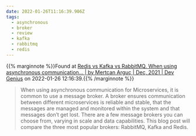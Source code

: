 ```yaml
---
date: 2022-01-26T11:16:39.906Z
tags:
  - asynchronous
  - broker
  - review
  - kafka
  - rabbitmq
  - redis
---
```

{{% marginnote %}}Found at [Redis vs Kafka vs RabbitMQ. When using asynchronous communication… | by Mertcan Arguç | Dec, 2021 | Dev Genius](https://blog.devgenius.io/redis-vs-kafka-vs-rabbitmq-e935ebbc7ec) on 2022-01-26 12:16:39.{{% /marginnote %}}

> When using asynchronous communication for Microservices, it is common to use a message broker. A broker ensures communication between different microservices is reliable and stable, that the messages are managed and monitored within the system and that messages don’t get lost. There are a few message brokers you can choose from, varying in scale and data capabilities. This blog post will compare the three most popular brokers: RabbitMQ, Kafka and Redis.

